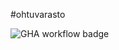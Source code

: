 #ohtuvarasto

![GHA workflow badge](https://github.com/arouvari/ohtuvarasto/workflows/CI/badge.svg)
